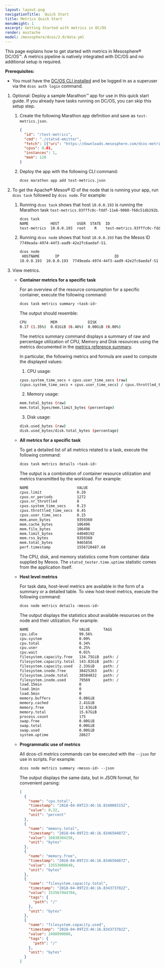 ```yaml
---
layout: layout.pug
navigationTitle:  Quick Start
title: Metrics Quick Start
menuWeight: 1
excerpt: Getting Started with metrics in DC/OS
render: mustache
model: /mesosphere/dcos/2.0/data.yml
---
```



This page explains how to get started with metrics in Mesosphere&reg; DC/OS&trade;. A metrics pipeline is natively integrated with DC/OS and no additional setup is required.

**Prerequisites:**

- You must have the [DC/OS CLI installed](/mesosphere/dcos/2.0/cli/install/) and be logged in as a superuser via the `dcos auth login` command.

1.  Optional: Deploy a sample Marathon&trade; app for use in this quick start guide. If you already have tasks running on DC/OS, you can skip this setup step.

    1.  Create the following Marathon app definition and save as `test-metrics.json`.

        ```json
        {
          "id": "/test-metrics",
          "cmd": "./statsd-emitter",
          "fetch": [{"uri": "https://downloads.mesosphere.com/dcos-metrics/1.11.0/statsd-emitter", "executable": true}],
          "cpus": 0.01,
          "instances": 1,
          "mem": 128
        }
        ```

    1.  Deploy the app with the following CLI command:

        ```bash
        dcos marathon app add test-metrics.json
        ```

2.  To get the Apache&reg; Mesos&reg; ID of the node that is running your app, run `dcos task` followed by `dcos node`. 
    For example:

    1.  Running `dcos task` shows that host `10.0.0.193` is running the Marathon task `test-metrics.93fffc0c-fddf-11e6-9080-f60c51db292b`.

        ```bash
        dcos task
        NAME          HOST        USER  STATE  ID                                                  
        test-metrics  10.0.0.193  root    R    test-metrics.93fffc0c-fddf-11e6-9080-f60c51db292b  
        ```

    2.  Running `dcos node` shows that host `10.0.0.193` has the Mesos ID `7749eada-4974-44f3-aad9-42e2fc6aedaf-S1`.

        ```bash
        dcos node
         HOSTNAME       IP                         ID                    
        10.0.0.193  10.0.0.193  7749eada-4974-44f3-aad9-42e2fc6aedaf-S1  
        ```

3.  View metrics.

    -   **<a name="container-metrics"></a>Container metrics for a specific task**

        For an overview of the resource consumption for a specific container, execute the following command:

        ```bash
        dcos task metrics summary <task-id>
        ```

        The output should resemble:

        ```bash
        CPU           MEM              DISK
        0.17 (1.35%)  0.01GiB (6.46%)  0.00GiB (0.00%)
        ```

        The metrics summary command displays a summary of raw and percentage utilization of CPU, Memory and Disk resources using the metrics documented in the [metrics reference summary](/mesosphere/dcos/2.0/metrics/reference/).

        In particular, the following metrics and formula are used to compute the displayed values:
        
        1) CPU usage:
        
        ```bash
        cpus.system_time_secs + cpus.user_time_secs (raw)
        (cpus.system_time_secs + cpus.user_time_secs) / cpus.throttled_time_secs (percentage)
        ```
        
        2) Memory usage:
        
        ```bash
        mem.total_bytes (raw)
        mem.total_byes/mem.limit_bytes (percentage)
        ```        

        3) Disk usage:
        
        ```bash
        disk.used_bytes (raw)
        disk.used_bytes/disk.total_bytes (percentage) 
        ```        

    -   **<a name="task-metrics"></a>All metrics for a specific task**

        To get a detailed list of all metrics related to a task, execute the following command:

        ```bash
        dcos task metrics details <task-id>
        ```
        The output is a combination of container resource utilization and metrics transmitted by the workload. 
        For example:

        ```bash
        NAME                      VALUE
        cpus.limit                0.20            
        cpus.nr_periods           1272            
        cpus.nr_throttled         8               
        cpus.system_time_secs     0.23            
        cpus.throttled_time_secs  0.45            
        cpus.user_time_secs       0.15            
        mem.anon_bytes            9359360         
        mem.cache_bytes           106496          
        mem.file_bytes            106496          
        mem.limit_bytes           44040192        
        mem.rss_bytes             9359360         
        mem.total_bytes           9465856      
        perf.timestamp            1556720487.68
        ```

        The CPU, disk, and memory statistics come from container data supplied by Mesos. The `statsd_tester.time.uptime`
        statistic comes from the application itself.

    -   **<a name="host-metrics"></a>Host level metrics**

        For task data, host-level metrics are available in the form of a summary or a detailed table. 
        To view host-level metrics, execute the following command:

        ```bash
        dcos node metrics details <mesos-id>
        ```

        The output displays the statistics about available resources on the node and their utilization. 
        For example:

        ```bash
        NAME                       VALUE      TAGS
        cpu.idle                   99.56%
        cpu.system                 0.09%
        cpu.total                  0.34%
        cpu.user                   0.25%
        cpu.wait                   0.01%
        filesystem.capacity.free   134.75GiB  path: /
        filesystem.capacity.total  143.02GiB  path: /
        filesystem.capacity.used   2.33GiB    path: /
        filesystem.inode.free      38425263   path: /
        filesystem.inode.total     38504832   path: /
        filesystem.inode.used      79569      path: /
        load.15min                 0
        load.1min                  0
        load.5min                  0
        memory.buffers             0.08GiB
        memory.cached              2.41GiB
        memory.free                12.63GiB
        memory.total               15.67GiB
        process.count              175
        swap.free                  0.00GiB
        swap.total                 0.00GiB
        swap.used                  0.00GiB
        system.uptime              28627
        ```

    -   **<a name="script-metrics"></a>Programmatic use of metrics**

        All dcos-cli metrics commands can be executed with the `--json` for use in scripts. 
        For example:

        ```bash
        dcos node metrics summary <mesos-id> --json
        ```

        The output displays the same data, but in JSON format, for convenient parsing:

        ```json
        [
          {
            "name": "cpu.total",
            "timestamp": "2018-04-09T23:46:16.834008315Z",
            "value": 0.32,
            "unit": "percent"
          },
          {
            "name": "memory.total",
            "timestamp": "2018-04-09T23:46:16.834650407Z",
            "value": 16830304256,
            "unit": "bytes"
          },
          {
            "name": "memory.free",
            "timestamp": "2018-04-09T23:46:16.834650407Z",
            "value": 13553008640,
            "unit": "bytes"
          },
          {
            "name": "filesystem.capacity.total",
            "timestamp": "2018-04-09T23:46:16.834373702Z",
            "value": 153567944704,
            "tags": {
              "path": "/"
            },
            "unit": "bytes"
          },
          {
            "name": "filesystem.capacity.used",
            "timestamp": "2018-04-09T23:46:16.834373702Z",
            "value": 2498990080,
            "tags": {
              "path": "/"
            },
            "unit": "bytes"
          }
        ]
        ```
